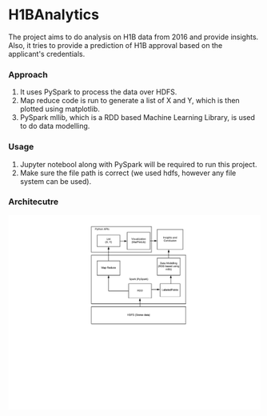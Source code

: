 # H1BAnalytics
The project aims to do analysis on H1B data from 2016 and provide insights. 
Also, it tries to provide a prediction of H1B approval based on the applicant's credentials. 

### Approach
1. It uses PySpark to process the data over HDFS.
2. Map reduce code is run to generate a list of X and Y, which is then plotted using matplotlib.
3. PySpark mllib, which is a RDD based Machine Learning Library, is used to do data modelling.

### Usage
1. Jupyter notebool along with PySpark will be required to run this project.
2. Make sure the file path is correct (we used hdfs, however any file system can be used).

### Architecutre
![Architecutre](/BigDataProject_Architecture.png) 


